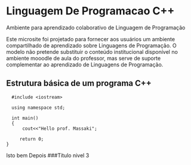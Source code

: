 # Linguagem De Programacao C++
Ambiente para aprendizado colaborativo de Linguagem de Programação

<p>
Este microsite foi projetado para fornecer aos usuários um ambiente compartilhado de aprendizado sobre Linguagens de Programação. O modelo não pretende substituir o conteúdo institucional disponível no ambiente mooodle de aula do professor, mas serve de suporte complementar ao aprendizado de Linguagens de Programação.<br />
</p>

## Estrutura básica de um programa C++


```
  #include <iostream>

  using namespace std;

  int main()
  {
      cout<<"Hello prof. Massaki";

     return 0;
}

```

Isto bem Depois
###Título nivel 3



